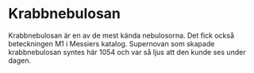 # Krabbnebulosan

Krabbnebulosan är en av de mest kända nebulosorna. Det fick också beteckningen
M1 i Messiers katalog. Supernovan som skapade krabbnebulosan syntes här 1054 och
var så ljus att den kunde ses under dagen.
